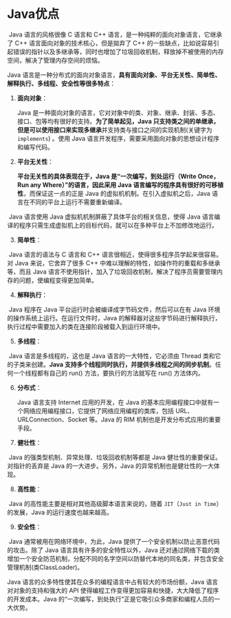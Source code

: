 # Java优点

​	Java 语言的风格很像 C 语言和 C++ 语言，是一种纯粹的面向对象语言，它继承了 C++ 语言面向对象的技术核心，但是拋弃了 C++ 的一些缺点，比如说容易引起错误的指针以及多继承等，同时也增加了垃圾回收机制，释放掉不被使用的内存空间，解决了管理内存空间的烦恼。

Java 语言是一种分布式的面向对象语言，**具有面向对象、平台无关性、简单性、解释执行、多线程、安全性等很多特点**：

1. **面向对象**：

   Java 是一种面向对象的语言，它对对象中的类、对象、继承、封装、多态、接口、包等均有很好的支持。**为了简单起见，Java 只支持类之间的单继承，但是可以使用接口来实现多继承**并支持类与接口之间的实现机制(关键字为`implements`) 。使用 Java 语言开发程序，需要采用面向对象的思想设计程序和编写代码。

2. **平台无关性**：

   **平台无关性的具体表现在于，Java 是“一次编写，到处运行（Write Once，Run any Where）”的语言，因此采用 Java 语言编写的程序具有很好的可移植性**，而保证这一点的正是 Java 的虚拟机机制。在引入虚拟机之后，Java 语言在不同的平台上运行不需要重新编译。

​	Java 语言使用 Java 虚拟机机制屏蔽了具体平台的相关信息，使得 Java 语言编译的程序只需生成虚拟机上的目标代码，就可以在多种平台上不加修改地运行。

3. **简单性**：

​	Java 语言的语法与 C 语言和 C++ 语言很相近，使得很多程序员学起来很容易。对 Java 来说，它舍弃了很多 C++ 中难以理解的特性，如操作符的重载和多继承等，而且 Java 语言不使用指针，加入了垃圾回收机制，解决了程序员需要管理内存的问题，使编程变得更加简单。

4. **解释执行**：

​	Java 程序在 Java 平台运行时会被编译成字节码文件，然后可以在有 Java 环境的操作系统上运行。在运行文件时，Java 的解释器对这些字节码进行解释执行，执行过程中需要加入的类在连接阶段被载入到运行环境中。

5. **多线程**：

​	Java 语言是多线程的，这也是 Java 语言的一大特性，它必须由 Thread 类和它的子类来创建。**Java 支持多个线程同时执行，并提供多线程之间的同步机制**。任何一个线程都有自己的 run() 方法，要执行的方法就写在 run() 方法体内。

6. **分布式**：

   Java 语言支持 Internet 应用的开发，在 Java 的基本应用编程接口中就有一个网络应用编程接口，它提供了网络应用编程的类库，包括 URL、URLConnection、Socket 等。Java 的 RIM 机制也是开发分布式应用的重要手段。

7. **健壮性**：

​	Java 的强类型机制、异常处理、垃圾回收机制等都是 Java 健壮性的重要保证。对指针的丢弃是 Java 的一大进步。另外，Java 的异常机制也是健壮性的一大体现。

8. **高性能**：

​	Java 的高性能主要是相对其他高级脚本语言来说的，随着 `JIT`（`Just in Time`）的发展，Java 的运行速度也越来越高。

9. **安全性**：

​	Java 通常被用在网络环境中，为此，Java 提供了一个安全机制以防止恶意代码的攻击。除了 Java 语言具有许多的安全特性以外，Java 还对通过网络下载的类增加一个安全防范机制，分配不同的名字空间以防替代本地的同名类，并包含安全管理机制(类ClassLoader)。

Java 语言的众多特性使其在众多的编程语言中占有较大的市场份额，Java 语言对对象的支持和强大的 API 使得编程工作变得更加容易和快捷，大大降低了程序的开发成本。Java 的“一次编写，到处执行”正是它吸引众多商家和编程人员的一大优势。